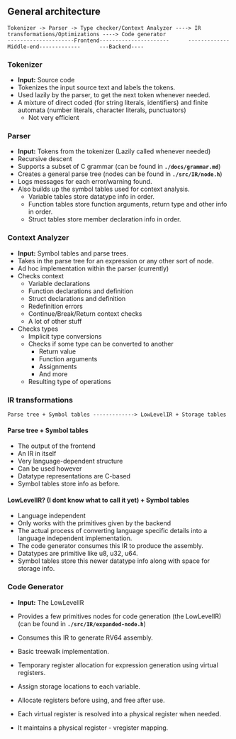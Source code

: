 
## General architecture
```
Tokenizer -> Parser -> Type checker/Context Analyzer ----> IR transformations/Optimizations ----> Code generator 
---------------------Frontend----------------------      -------------Middle-end-------------      ---Backend----
```
### Tokenizer 
- **Input:** Source code
- Tokenizes the input source text and labels the tokens.
- Used lazily by the parser, to get the next token whenever needed.
- A mixture of direct coded (for string literals, identifiers) and finite automata (number literals, character literals, punctuators)
    - Not very efficient


### Parser
- **Input:** Tokens from the tokenizer (Lazily called whenever needed)
- Recursive descent 
- Supports a subset of C grammar (can be found in **`./docs/grammar.md`**)
- Creates a general parse tree (nodes can be found in **`./src/IR/node.h`**)
- Logs messages for each error/warning found.
- Also builds up the symbol tables used for context analysis.
    - Variable tables store datatype info in order.
    - Function tables store function arguments, return type and other info in order.
    - Struct tables store member declaration info in order.

### Context Analyzer
- **Input:** Symbol tables and parse trees.
- Takes in the parse tree for an expression or any other sort of node.
- Ad hoc implementation within the parser (currently)
- Checks context 
    - Variable declarations
    - Function declarations and definition
    - Struct declarations and definition
    - Redefinition errors
    - Continue/Break/Return context checks
    - A lot of other stuff
- Checks types
    - Implicit type conversions
    - Checks if some type can be converted to another
        - Return value 
        - Function arguments
        - Assignments 
        - And more
    - Resulting type of operations

### IR transformations
```
Parse tree + Symbol tables -------------> LowLevelIR + Storage tables
```


#### Parse tree + Symbol tables
- The output of the frontend
- An IR in itself
- Very language-dependent structure
- Can be used however
- Datatype representations are C-based
- Symbol tables store info as before.

#### LowLevelIR? (I dont know what to call it yet) + Symbol tables
- Language independent 
- Only works with the primitives given by the backend
- The actual process of converting language specific details into a language independent implementation.
- The code generator consumes this IR to produce the assembly.
- Datatypes are primitive like u8, u32, u64.
- Symbol tables store this newer datatype info along with space for storage info. 

### Code Generator
- **Input:** The LowLevelIR
- Provides a few primitives nodes for code generation (the LowLevelIR) (can be found in **`./src/IR/expanded-node.h`**)
- Consumes this IR to generate RV64 assembly.
- Basic treewalk implementation.
- Temporary register allocation for expression generation using virtual registers.


- Assign storage locations to each variable.
- Allocate registers before using, and free after use.
- Each virtual register is resolved into a physical register when needed. 
- It maintains a physical register - vregister mapping.
